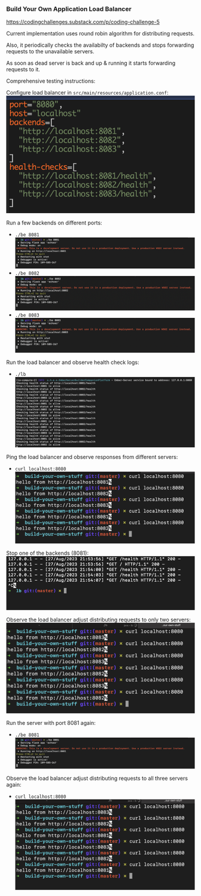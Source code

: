 ### Build Your Own Application Load Balancer
https://codingchallenges.substack.com/p/coding-challenge-5

Current implementation uses round robin algorithm for distributing requests.

Also, it periodically checks the availabilty of backends and stops forwarding requests to the unavailable servers.

As soon as dead server is back and up & running it starts forwarding requests to it.

Comprehensive testing instructions:

Configure load balancer in `src/main/resources/application.conf`:
![My Image](screenshots/config.png)


Run a few backends on different ports:
- `./be 8081`
![My Image](screenshots/8081.png)
- `./be 8082`
![My Image](screenshots/8082.png)
- `./be 8083`
![My Image](screenshots/8083.png)


Run the load balancer and observe health check logs:
- `./lb`
![My Image](screenshots/lb-healthcheck-logs.png)


Ping the load balancer and observe responses from different servers:
- `curl localhost:8080`
![My Image](screenshots/lb-curl.png)


Stop one of the backends (8081):
![My Image](screenshots/stop-8081.png)


Observe the load balancer adjust distributing requests to only two servers:
![My Image](screenshots/lb-adjusted-1.png)


Run the server with port 8081 again:
- `./be 8081`
![My Image](screenshots/8081.png)


Observe the load balancer adjust distributing requests to all three servers again:
- `curl localhost:8080`
![My Image](screenshots/final.png)

